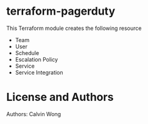 # terraform-pagerduty

This Terraform module creates the following resource
- Team
- User
- Schedule
- Escalation Policy
- Service
- Service Integration

# License and Authors

Authors: Calvin Wong
